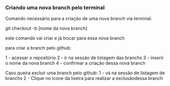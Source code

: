 ### Criando uma nova branch pelo terminal

Comando necessário para a criação de uma nova branch via terminal:

git checkout -b [nome da nova branch]

este comando vai criar e já trocar para essa nova branch

para criar a branch pelo github:

1 - acessar o repositório
2 - ir na sessão de listagem das branchs
3 - inserir o nome da nova branch
4 - confirmar a criação dessa nova branch

Caso queira excluir uma branch pelo github:
1 - vá na sessão de listagem de branchs
2 - Clique no ícone da lixeira para realizar a exclusãodessa branch 